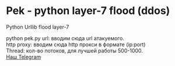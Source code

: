 # Pek - python layer-7 flood (ddos)
Python Urllib flood layer-7

python pek.py
url: вводим сюда url атакуемого.<br>
http proxy: вводим сюда http прокси в формате (ip:port)<br>
Thread: кол-во потоков, для лучшей работы 500-1000.<br>
<a href="https://t.me/oymine_Crash">Наш Telegram</a>
